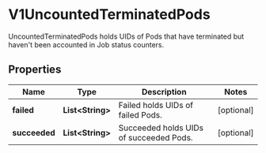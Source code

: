 

# V1UncountedTerminatedPods

UncountedTerminatedPods holds UIDs of Pods that have terminated but haven't been accounted in Job status counters.
## Properties

Name | Type | Description | Notes
------------ | ------------- | ------------- | -------------
**failed** | **List&lt;String&gt;** | Failed holds UIDs of failed Pods. |  [optional]
**succeeded** | **List&lt;String&gt;** | Succeeded holds UIDs of succeeded Pods. |  [optional]



